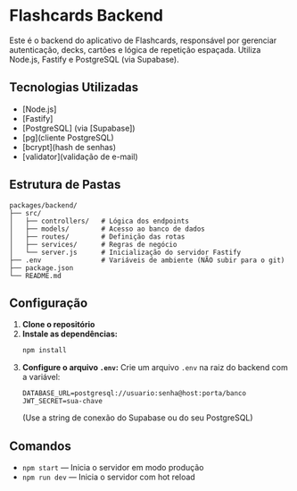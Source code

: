 # Flashcards Backend

Este é o backend do aplicativo de Flashcards, responsável por gerenciar autenticação, decks, cartões e lógica de repetição espaçada. Utiliza Node.js, Fastify e PostgreSQL (via Supabase).

## Tecnologias Utilizadas
- [Node.js]
- [Fastify]
- [PostgreSQL] (via [Supabase])
- [pg](cliente PostgreSQL)
- [bcrypt](hash de senhas)
- [validator](validação de e-mail)

## Estrutura de Pastas

```
packages/backend/
├── src/
│   ├── controllers/   # Lógica dos endpoints
│   ├── models/        # Acesso ao banco de dados
│   ├── routes/        # Definição das rotas
│   ├── services/      # Regras de negócio
│   └── server.js      # Inicialização do servidor Fastify
├── .env               # Variáveis de ambiente (NÃO subir para o git)
├── package.json
└── README.md
```

## Configuração

1. **Clone o repositório**
2. **Instale as dependências:**
   ```bash
   npm install
   ```
3. **Configure o arquivo `.env`:**
   Crie um arquivo `.env` na raiz do backend com a variável:
   ```env
   DATABASE_URL=postgresql://usuario:senha@host:porta/banco
   JWT_SECRET=sua-chave
   ```
   (Use a string de conexão do Supabase ou do seu PostgreSQL)

## Comandos

- `npm start` — Inicia o servidor em modo produção
- `npm run dev` — Inicia o servidor com hot reload